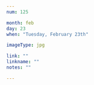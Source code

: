 ```yaml
---
num: 125

month: feb
day: 23
when: "Tuesday, February 23th"

imageType: jpg

link: ""
linkname: ""
notes: ""

---
```


